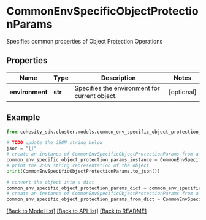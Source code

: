 # CommonEnvSpecificObjectProtectionParams

Specifies common properties of Object Protection Operations

## Properties

Name | Type | Description | Notes
------------ | ------------- | ------------- | -------------
**environment** | **str** | Specifies the environment for current object. | [optional] 

## Example

```python
from cohesity_sdk.cluster.models.common_env_specific_object_protection_params import CommonEnvSpecificObjectProtectionParams

# TODO update the JSON string below
json = "{}"
# create an instance of CommonEnvSpecificObjectProtectionParams from a JSON string
common_env_specific_object_protection_params_instance = CommonEnvSpecificObjectProtectionParams.from_json(json)
# print the JSON string representation of the object
print(CommonEnvSpecificObjectProtectionParams.to_json())

# convert the object into a dict
common_env_specific_object_protection_params_dict = common_env_specific_object_protection_params_instance.to_dict()
# create an instance of CommonEnvSpecificObjectProtectionParams from a dict
common_env_specific_object_protection_params_from_dict = CommonEnvSpecificObjectProtectionParams.from_dict(common_env_specific_object_protection_params_dict)
```
[[Back to Model list]](../README.md#documentation-for-models) [[Back to API list]](../README.md#documentation-for-api-endpoints) [[Back to README]](../README.md)


